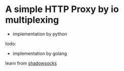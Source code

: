 # A simple HTTP Proxy by io multiplexing

- implementation by python

todo:
   - implementation by golang

learn from [shadowsocks](https://github.com/shadowsocks/shadowsocks)